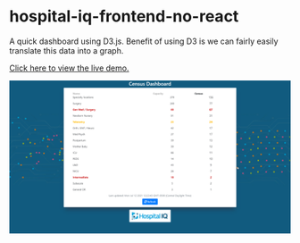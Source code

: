 # hospital-iq-frontend-no-react
A quick dashboard using D3.js. Benefit of using D3 is we can fairly easily translate this data into a graph.

[Click here to view the live demo.](https://taylorchasewhite.github.io/hospital-iq-frontend-no-react/dist/)

<img src="/readme/screenshot.png"/>
